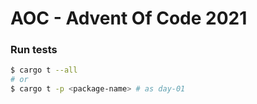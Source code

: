 # AOC - Advent Of Code 2021

### Run tests

```sh
$ cargo t --all 
# or 
$ cargo t -p <package-name> # as day-01
```